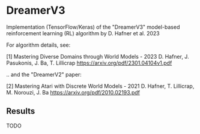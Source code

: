 # DreamerV3
Implementation (TensorFlow/Keras) of the "DreamerV3" model-based reinforcement learning
(RL) algorithm by D. Hafner et al. 2023

For algorithm details, see:

[1] Mastering Diverse Domains through World Models - 2023
D. Hafner, J. Pasukonis, J. Ba, T. Lillicrap
https://arxiv.org/pdf/2301.04104v1.pdf

.. and the "DreamerV2" paper:

[2] Mastering Atari with Discrete World Models - 2021
D. Hafner, T. Lillicrap, M. Norouzi, J. Ba
https://arxiv.org/pdf/2010.02193.pdf

## Results
TODO
